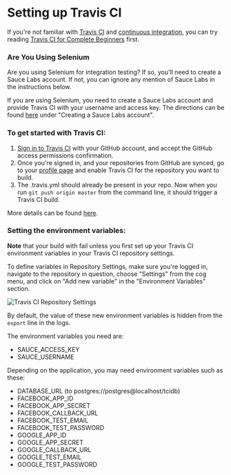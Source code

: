# Setting up Travis CI

If you're not familiar with [Travis CI](https://travis-ci.org) and [continuous integration](https://en.wikipedia.org/wiki/Continuous_integration), you can try reading [Travis CI for Complete Beginners](http://docs.travis-ci.com/user/for-beginners/) first.

### Are You Using Selenium
Are you using Selenium for integration testing? If so, you'll need to create a Sauce Labs account. If not, you can ignore any mention of Sauce Labs in the instructions below.

If you are using Selenium, you need to create a Sauce Labs account and provide Travis CI with your username and access key. The directions can be found [here](/HOWTO-SELENIUM.md) under "Creating a Sauce Labs account".

### To get started with Travis CI:

1. [Sign in to Travis CI](https://travis-ci.org/auth) with your GitHub account, and accept the GitHub access permissions confirmation.
2. Once you're signed in, and your repositories from GitHub are synced, go to your [profile page](https://travis-ci.org/profile) and enable Travis CI for the repository you want to build. 
3. The .travis.yml should already be present in your repo. Now when you run `git push origin master` from the command line, it should trigger a Travis CI build.

More details can be found [here](http://docs.travis-ci.com/user/getting-started/).

### Setting the environment variables:

**Note** that your build with fail unless you first set up your Travis CI environment variables in your Travis CI repository settings.

To define variables in Repository Settings, make sure you're logged in, navigate to the repository in question, choose "Settings" from the cog menu, and click on "Add new variable" in the "Environment Variables" section.

![Travis CI Repository Settings](http://docs.travis-ci.com/images/settings-env-vars.png)

By default, the value of these new environment variables is hidden from the `export` line in the logs.

The environment variables you need are:

* SAUCE_ACCESS_KEY
* SAUCE_USERNAME

Depending on the application, you may need environment variables such as these:

* DATABASE_URL (to postgres://postgres@localhost/tcidb)
* FACEBOOK_APP_ID
* FACEBOOK_APP_SECRET
* FACEBOOK_CALLBACK_URL
* FACEBOOK_TEST_EMAIL
* FACEBOOK_TEST_PASSWORD
* GOOGLE_APP_ID
* GOOGLE_APP_SECRET
* GOOGLE_CALLBACK_URL
* GOOGLE_TEST_EMAIL
* GOOGLE_TEST_PASSWORD






